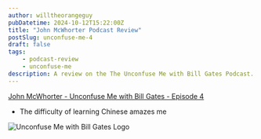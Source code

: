 ```yaml
---
author: willtheorangeguy
pubDatetime: 2024-10-12T15:22:00Z
title: "John McWhorter Podcast Review"
postSlug: unconfuse-me-4
draft: false
tags:
    - podcast-review
    - unconfuse-me
description: A review on the The Unconfuse Me with Bill Gates Podcast.
---
```


[John McWhorter - Unconfuse Me with Bill Gates - Episode 4](https://www.gatesnotes.com/Podcast#:~:text=Gates%20%2D%20Episode%C2%A04-,John%20McWhorter,-9/7/2023)

- The difficulty of learning Chinese amazes me

![Unconfuse Me with Bill Gates Logo](https://is1-ssl.mzstatic.com/image/thumb/Podcasts116/v4/cb/35/76/cb357676-ac2b-cd5a-5724-6ba92cb4b350/mza_5160750265349196509.png/300x300bb.webp)
